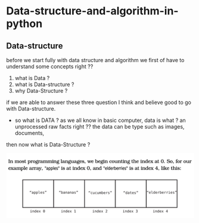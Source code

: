 # Data-structure-and-algorithm-in-python

## Data-structure

before we start fully with data structure and algorithm
we first of have to understand some concepts right ??

1. what is Data ?
2. what is Data-structure ?
3. why Data-Structure ?

if we are able to answer these three question I think and believe
good to go with Data-structure.

* so what is DATA ?
    as we all know in basic computer, data is what ? 
    an unprocessed raw facts right ?? the data can be
    type such as images, documents, 

then now what is Data-Structure ? 

![array image](arrar.png)
